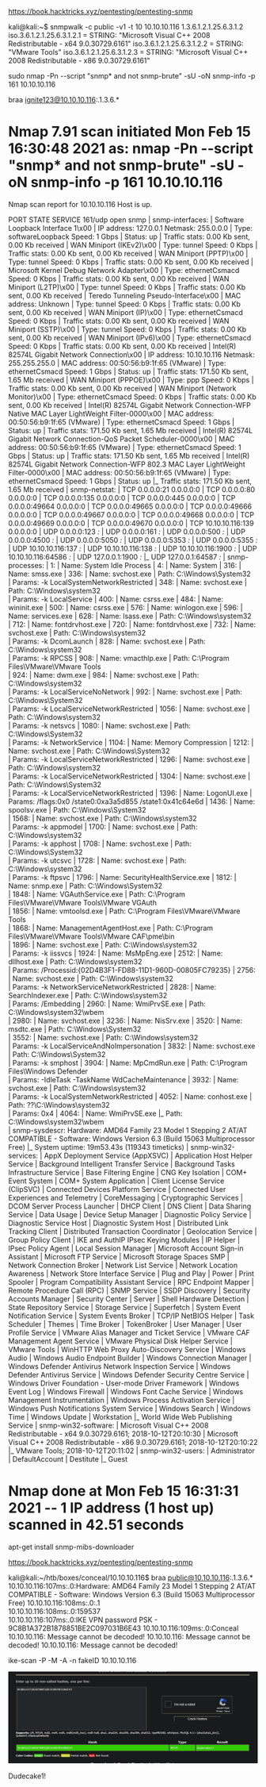 https://book.hacktricks.xyz/pentesting/pentesting-snmp

kali@kali:~$ snmpwalk -c public -v1 -t 10 10.10.10.116 1.3.6.1.2.1.25.6.3.1.2
iso.3.6.1.2.1.25.6.3.1.2.1 = STRING: "Microsoft Visual C++ 2008 Redistributable - x64 9.0.30729.6161"
iso.3.6.1.2.1.25.6.3.1.2.2 = STRING: "VMware Tools"
iso.3.6.1.2.1.25.6.3.1.2.3 = STRING: "Microsoft Visual C++ 2008 Redistributable - x86 9.0.30729.6161"


sudo nmap -Pn --script "snmp* and not snmp-brute" -sU -oN snmp-info -p 161 10.10.10.116


braa ignite123@10.10.10.116:.1.3.6.*



# Nmap 7.91 scan initiated Mon Feb 15 16:30:48 2021 as: nmap -Pn --script "snmp* and not snmp-brute" -sU -oN snmp-info -p 161 10.10.10.116
Nmap scan report for 10.10.10.116
Host is up.

PORT    STATE SERVICE
161/udp open  snmp
| snmp-interfaces: 
|   Software Loopback Interface 1\x00
|     IP address: 127.0.0.1  Netmask: 255.0.0.0
|     Type: softwareLoopback  Speed: 1 Gbps
|     Status: up
|     Traffic stats: 0.00 Kb sent, 0.00 Kb received
|   WAN Miniport (IKEv2)\x00
|     Type: tunnel  Speed: 0 Kbps
|     Traffic stats: 0.00 Kb sent, 0.00 Kb received
|   WAN Miniport (PPTP)\x00
|     Type: tunnel  Speed: 0 Kbps
|     Traffic stats: 0.00 Kb sent, 0.00 Kb received
|   Microsoft Kernel Debug Network Adapter\x00
|     Type: ethernetCsmacd  Speed: 0 Kbps
|     Traffic stats: 0.00 Kb sent, 0.00 Kb received
|   WAN Miniport (L2TP)\x00
|     Type: tunnel  Speed: 0 Kbps
|     Traffic stats: 0.00 Kb sent, 0.00 Kb received
|   Teredo Tunneling Pseudo-Interface\x00
|     MAC address: Unknown
|     Type: tunnel  Speed: 0 Kbps
|     Traffic stats: 0.00 Kb sent, 0.00 Kb received
|   WAN Miniport (IP)\x00
|     Type: ethernetCsmacd  Speed: 0 Kbps
|     Traffic stats: 0.00 Kb sent, 0.00 Kb received
|   WAN Miniport (SSTP)\x00
|     Type: tunnel  Speed: 0 Kbps
|     Traffic stats: 0.00 Kb sent, 0.00 Kb received
|   WAN Miniport (IPv6)\x00
|     Type: ethernetCsmacd  Speed: 0 Kbps
|     Traffic stats: 0.00 Kb sent, 0.00 Kb received
|   Intel(R) 82574L Gigabit Network Connection\x00
|     IP address: 10.10.10.116  Netmask: 255.255.255.0
|     MAC address: 00:50:56:b9:1f:65 (VMware)
|     Type: ethernetCsmacd  Speed: 1 Gbps
|     Status: up
|     Traffic stats: 171.50 Kb sent, 1.65 Mb received
|   WAN Miniport (PPPOE)\x00
|     Type: ppp  Speed: 0 Kbps
|     Traffic stats: 0.00 Kb sent, 0.00 Kb received
|   WAN Miniport (Network Monitor)\x00
|     Type: ethernetCsmacd  Speed: 0 Kbps
|     Traffic stats: 0.00 Kb sent, 0.00 Kb received
|   Intel(R) 82574L Gigabit Network Connection-WFP Native MAC Layer LightWeight Filter-0000\x00
|     MAC address: 00:50:56:b9:1f:65 (VMware)
|     Type: ethernetCsmacd  Speed: 1 Gbps
|     Status: up
|     Traffic stats: 171.50 Kb sent, 1.65 Mb received
|   Intel(R) 82574L Gigabit Network Connection-QoS Packet Scheduler-0000\x00
|     MAC address: 00:50:56:b9:1f:65 (VMware)
|     Type: ethernetCsmacd  Speed: 1 Gbps
|     Status: up
|     Traffic stats: 171.50 Kb sent, 1.65 Mb received
|   Intel(R) 82574L Gigabit Network Connection-WFP 802.3 MAC Layer LightWeight Filter-0000\x00
|     MAC address: 00:50:56:b9:1f:65 (VMware)
|     Type: ethernetCsmacd  Speed: 1 Gbps
|     Status: up
|_    Traffic stats: 171.50 Kb sent, 1.65 Mb received
| snmp-netstat: 
|   TCP  0.0.0.0:21           0.0.0.0:0
|   TCP  0.0.0.0:80           0.0.0.0:0
|   TCP  0.0.0.0:135          0.0.0.0:0
|   TCP  0.0.0.0:445          0.0.0.0:0
|   TCP  0.0.0.0:49664        0.0.0.0:0
|   TCP  0.0.0.0:49665        0.0.0.0:0
|   TCP  0.0.0.0:49666        0.0.0.0:0
|   TCP  0.0.0.0:49667        0.0.0.0:0
|   TCP  0.0.0.0:49668        0.0.0.0:0
|   TCP  0.0.0.0:49669        0.0.0.0:0
|   TCP  0.0.0.0:49670        0.0.0.0:0
|   TCP  10.10.10.116:139     0.0.0.0:0
|   UDP  0.0.0.0:123          *:*
|   UDP  0.0.0.0:161          *:*
|   UDP  0.0.0.0:500          *:*
|   UDP  0.0.0.0:4500         *:*
|   UDP  0.0.0.0:5050         *:*
|   UDP  0.0.0.0:5353         *:*
|   UDP  0.0.0.0:5355         *:*
|   UDP  10.10.10.116:137     *:*
|   UDP  10.10.10.116:138     *:*
|   UDP  10.10.10.116:1900    *:*
|   UDP  10.10.10.116:64586   *:*
|   UDP  127.0.0.1:1900       *:*
|_  UDP  127.0.0.1:64587      *:*
| snmp-processes: 
|   1: 
|     Name: System Idle Process
|   4: 
|     Name: System
|   316: 
|     Name: smss.exe
|   336: 
|     Name: svchost.exe
|     Path: C:\Windows\System32\
|     Params: -k LocalSystemNetworkRestricted
|   348: 
|     Name: svchost.exe
|     Path: C:\Windows\system32\
|     Params: -k LocalService
|   400: 
|     Name: csrss.exe
|   484: 
|     Name: wininit.exe
|   500: 
|     Name: csrss.exe
|   576: 
|     Name: winlogon.exe
|   596: 
|     Name: services.exe
|   628: 
|     Name: lsass.exe
|     Path: C:\Windows\system32\
|   712: 
|     Name: fontdrvhost.exe
|   720: 
|     Name: fontdrvhost.exe
|   732: 
|     Name: svchost.exe
|     Path: C:\Windows\system32\
|     Params: -k DcomLaunch
|   828: 
|     Name: svchost.exe
|     Path: C:\Windows\system32\
|     Params: -k RPCSS
|   908: 
|     Name: vmacthlp.exe
|     Path: C:\Program Files\VMware\VMware Tools\
|   924: 
|     Name: dwm.exe
|   984: 
|     Name: svchost.exe
|     Path: C:\Windows\system32\
|     Params: -k LocalServiceNoNetwork
|   992: 
|     Name: svchost.exe
|     Path: C:\Windows\System32\
|     Params: -k LocalServiceNetworkRestricted
|   1056: 
|     Name: svchost.exe
|     Path: C:\Windows\system32\
|     Params: -k netsvcs
|   1080: 
|     Name: svchost.exe
|     Path: C:\Windows\System32\
|     Params: -k NetworkService
|   1104: 
|     Name: Memory Compression
|   1212: 
|     Name: svchost.exe
|     Path: C:\Windows\System32\
|     Params: -k LocalServiceNetworkRestricted
|   1296: 
|     Name: svchost.exe
|     Path: C:\Windows\system32\
|     Params: -k LocalServiceNetworkRestricted
|   1304: 
|     Name: svchost.exe
|     Path: C:\Windows\System32\
|     Params: -k LocalServiceNetworkRestricted
|   1396: 
|     Name: LogonUI.exe
|     Params:  /flags:0x0 /state0:0xa3a5d855 /state1:0x41c64e6d
|   1436: 
|     Name: spoolsv.exe
|     Path: C:\Windows\System32\
|   1568: 
|     Name: svchost.exe
|     Path: C:\Windows\system32\
|     Params: -k appmodel
|   1700: 
|     Name: svchost.exe
|     Path: C:\Windows\system32\
|     Params: -k apphost
|   1708: 
|     Name: svchost.exe
|     Path: C:\Windows\System32\
|     Params: -k utcsvc
|   1728: 
|     Name: svchost.exe
|     Path: C:\Windows\system32\
|     Params: -k ftpsvc
|   1796: 
|     Name: SecurityHealthService.exe
|   1812: 
|     Name: snmp.exe
|     Path: C:\Windows\System32\
|   1848: 
|     Name: VGAuthService.exe
|     Path: C:\Program Files\VMware\VMware Tools\VMware VGAuth\
|   1856: 
|     Name: vmtoolsd.exe
|     Path: C:\Program Files\VMware\VMware Tools\
|   1868: 
|     Name: ManagementAgentHost.exe
|     Path: C:\Program Files\VMware\VMware Tools\VMware CAF\pme\bin\
|   1896: 
|     Name: svchost.exe
|     Path: C:\Windows\system32\
|     Params: -k iissvcs
|   1924: 
|     Name: MsMpEng.exe
|   2512: 
|     Name: dllhost.exe
|     Path: C:\Windows\system32\
|     Params: /Processid:{02D4B3F1-FD88-11D1-960D-00805FC79235}
|   2756: 
|     Name: svchost.exe
|     Path: C:\Windows\system32\
|     Params: -k NetworkServiceNetworkRestricted
|   2828: 
|     Name: SearchIndexer.exe
|     Path: C:\Windows\system32\
|     Params: /Embedding
|   2960: 
|     Name: WmiPrvSE.exe
|     Path: C:\Windows\system32\wbem\
|   2980: 
|     Name: svchost.exe
|   3236: 
|     Name: NisSrv.exe
|   3520: 
|     Name: msdtc.exe
|     Path: C:\Windows\System32\
|   3552: 
|     Name: svchost.exe
|     Path: C:\Windows\system32\
|     Params: -k LocalServiceAndNoImpersonation
|   3832: 
|     Name: svchost.exe
|     Path: C:\Windows\System32\
|     Params: -k smphost
|   3904: 
|     Name: MpCmdRun.exe
|     Path: C:\Program Files\Windows Defender\
|     Params:  -IdleTask -TaskName WdCacheMaintenance
|   3932: 
|     Name: svchost.exe
|     Path: C:\Windows\system32\
|     Params: -k LocalSystemNetworkRestricted
|   4052: 
|     Name: conhost.exe
|     Path: \??\C:\Windows\system32\
|     Params: 0x4
|   4064: 
|     Name: WmiPrvSE.exe
|_    Path: C:\Windows\system32\wbem\
| snmp-sysdescr: Hardware: AMD64 Family 23 Model 1 Stepping 2 AT/AT COMPATIBLE - Software: Windows Version 6.3 (Build 15063 Multiprocessor Free)
|_  System uptime: 19m53.43s (119343 timeticks)
| snmp-win32-services: 
|   AppX Deployment Service (AppXSVC)
|   Application Host Helper Service
|   Background Intelligent Transfer Service
|   Background Tasks Infrastructure Service
|   Base Filtering Engine
|   CNG Key Isolation
|   COM+ Event System
|   COM+ System Application
|   Client License Service (ClipSVC)
|   Connected Devices Platform Service
|   Connected User Experiences and Telemetry
|   CoreMessaging
|   Cryptographic Services
|   DCOM Server Process Launcher
|   DHCP Client
|   DNS Client
|   Data Sharing Service
|   Data Usage
|   Device Setup Manager
|   Diagnostic Policy Service
|   Diagnostic Service Host
|   Diagnostic System Host
|   Distributed Link Tracking Client
|   Distributed Transaction Coordinator
|   Geolocation Service
|   Group Policy Client
|   IKE and AuthIP IPsec Keying Modules
|   IP Helper
|   IPsec Policy Agent
|   Local Session Manager
|   Microsoft Account Sign-in Assistant
|   Microsoft FTP Service
|   Microsoft Storage Spaces SMP
|   Network Connection Broker
|   Network List Service
|   Network Location Awareness
|   Network Store Interface Service
|   Plug and Play
|   Power
|   Print Spooler
|   Program Compatibility Assistant Service
|   RPC Endpoint Mapper
|   Remote Procedure Call (RPC)
|   SNMP Service
|   SSDP Discovery
|   Security Accounts Manager
|   Security Center
|   Server
|   Shell Hardware Detection
|   State Repository Service
|   Storage Service
|   Superfetch
|   System Event Notification Service
|   System Events Broker
|   TCP/IP NetBIOS Helper
|   Task Scheduler
|   Themes
|   Time Broker
|   TokenBroker
|   User Manager
|   User Profile Service
|   VMware Alias Manager and Ticket Service
|   VMware CAF Management Agent Service
|   VMware Physical Disk Helper Service
|   VMware Tools
|   WinHTTP Web Proxy Auto-Discovery Service
|   Windows Audio
|   Windows Audio Endpoint Builder
|   Windows Connection Manager
|   Windows Defender Antivirus Network Inspection Service
|   Windows Defender Antivirus Service
|   Windows Defender Security Centre Service
|   Windows Driver Foundation - User-mode Driver Framework
|   Windows Event Log
|   Windows Firewall
|   Windows Font Cache Service
|   Windows Management Instrumentation
|   Windows Process Activation Service
|   Windows Push Notifications System Service
|   Windows Search
|   Windows Time
|   Windows Update
|   Workstation
|_  World Wide Web Publishing Service
| snmp-win32-software: 
|   Microsoft Visual C++ 2008 Redistributable - x64 9.0.30729.6161; 2018-10-12T20:10:30
|   Microsoft Visual C++ 2008 Redistributable - x86 9.0.30729.6161; 2018-10-12T20:10:22
|_  VMware Tools; 2018-10-12T20:11:02
| snmp-win32-users: 
|   Administrator
|   DefaultAccount
|   Destitute
|_  Guest

# Nmap done at Mon Feb 15 16:31:31 2021 -- 1 IP address (1 host up) scanned in 42.51 seconds


apt-get install snmp-mibs-downloader

https://book.hacktricks.xyz/pentesting/pentesting-snmp

kali@kali:~/htb/boxes/conceal/10.10.10.116$ braa public@10.10.10.116:.1.3.6.*   
10.10.10.116:107ms:.0:Hardware: AMD64 Family 23 Model 1 Stepping 2 AT/AT COMPATIBLE - Software: Windows Version 6.3 (Build 15063 Multiprocessor Free)
10.10.10.116:108ms:.0:.1                                                       
10.10.10.116:108ms:.0:159537                                                   
10.10.10.116:107ms:.0:IKE VPN password PSK - 9C8B1A372B1878851BE2C097031B6E43
10.10.10.116:109ms:.0:Conceal                                                  
10.10.10.116: Message cannot be decoded!
10.10.10.116: Message cannot be decoded!
10.10.10.116: Message cannot be decoded!



ike-scan -P -M -A -n fakeID 10.10.10.116


![](2021-02-15-16-56-19.png)

Dudecake1!
